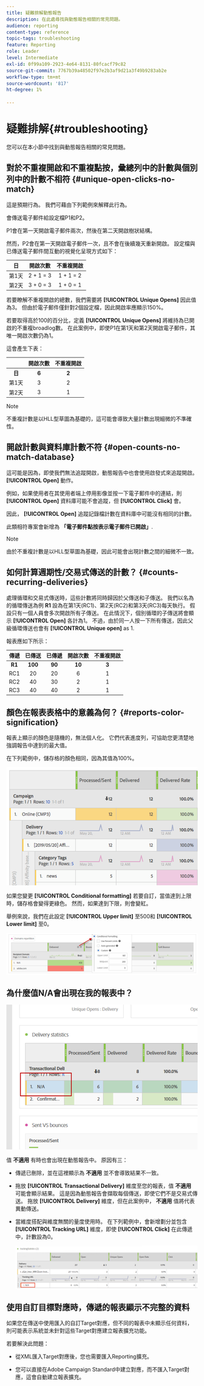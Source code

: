 ```yaml
---
title: 疑難排解動態報告
description: 在此處尋找與動態報告相關的常見問題。
audience: reporting
content-type: reference
topic-tags: troubleshooting
feature: Reporting
role: Leader
level: Intermediate
exl-id: 0f99a109-2923-4e64-8131-80fcacf79c82
source-git-commit: 7767b39a48502f97e2b3af9d21a3f49b9283ab2e
workflow-type: tm+mt
source-wordcount: '817'
ht-degree: 1%

---
```


# 疑難排解{#troubleshooting}

您可以在本小節中找到與動態報告相關的常見問題。

## 對於不重複開啟和不重複點按，彙總列中的計數與個別列中的計數不相符 {#unique-open-clicks-no-match}

這是預期行為。
我們可藉由下列範例來解釋此行為。

會傳送電子郵件給設定檔P1和P2。

P1會在第一天開啟電子郵件兩次，然後在第二天開啟樹狀結構。

然而，P2會在第一天開啟電子郵件一次，且不會在後續幾天重新開啟。
設定檔與已傳送電子郵件間互動的視覺化呈現方式如下：

<table> 
 <thead> 
  <tr> 
   <th align="center"> <strong>日</strong> <br /> </th> 
   <th align="center"> <strong>開啟次數</strong> <br /> </th> 
   <th align="center"> <strong>不重複開啟</strong> <br /> </th> 
  </tr> 
 </thead> 
 <tbody> 
  <tr> 
   <td align="center"> 第1天<br /> </td> 
   <td align="center"> 2 + 1 = 3<br /> </td> 
   <td align="center"> 1 + 1 = 2<br /> </td> 
  </tr> 
  <tr> 
   <td align="center"> 第2天<br /> </td> 
   <td align="center"> 3 + 0 = 3<br /> </td> 
   <td align="center"> 1 + 0 = 1<br /> </td> 
  </tr>
 </tbody> 
</table>

若要瞭解不重複開啟的總數，我們需要將 **[!UICONTROL Unique Opens]** 因此值為3。 但由於電子郵件僅針對2個設定檔，因此開啟率應顯示150%。

若要取得高於100的百分比，定義 **[!UICONTROL Unique Opens]** 將維持為已開啟的不重複broadlog數。 在此案例中，即使P1在第1天和第2天開啟電子郵件，其唯一開啟次數仍為1。

這會產生下表：

<table> 
 <thead> 
  <tr> 
   <th align="center"> <strong></strong> <br /> </th> 
   <th align="center"> <strong>開啟次數</strong> <br /> </th> 
   <th align="center"> <strong>不重複開啟</strong> <br /> </th> 
  </tr> 
 </thead> 
 <tbody> 
  <tr> 
   <td align="center"> <strong> 日 </strong><br /> </td> 
   <td align="center"> <strong> 6 </strong><br /> </td> 
   <td align="center"> <strong> 2</strong><br /> </td>
  </tr> 
  <tr> 
   <td align="center"> 第1天<br /> </td> 
   <td align="center"> 3<br /> </td> 
   <td align="center"> 2<br /> </td>
  </tr> 
  <tr> 
   <td align="center"> 第2天<br /> </td> 
   <td align="center"> 3<br /> </td> 
   <td align="center"> 1<br /> </td> 
  </tr> 
 </tbody> 
</table>

>[!NOTE]
>
>不重複計數是以HLL型草圖為基礎的，這可能會導致大量計數出現細微的不準確性。

## 開啟計數與資料庫計數不符 {#open-counts-no-match-database}

這可能是因為，即使我們無法追蹤開啟，動態報告中也會使用啟發式來追蹤開啟。 **[!UICONTROL Open]** 動作。

例如，如果使用者在其使用者端上停用影像並按一下電子郵件中的連結，則 **[!UICONTROL Open]** 資料庫可能不會追蹤，但 **[!UICONTROL Click]** 會。

因此， **[!UICONTROL Open]** 追蹤記錄檔計數在資料庫中可能沒有相同的計數。

此類相符專案會新增為 **「電子郵件點按表示電子郵件已開啟」**.

>[!NOTE]
>
>由於不重複計數是以HLL型草圖為基礎，因此可能會出現計數之間的細微不一致。

## 如何計算週期性/交易式傳送的計數？ {#counts-recurring-deliveries}

處理循環和交易式傳送時，這些計數將同時歸因於父傳送和子傳送。
我們以名為的循環傳送為例 **R1** 設為在第1天(RC1)、第2天(RC2)和第3天(RC3)每天執行。
假設只有一個人員會多次開啟所有子傳送。 在此情況下，個別循環的子傳送將會顯示 **[!UICONTROL Open]** 各計為1。
不過，由於同一人按一下所有傳送，因此父級循環傳送也會有 **[!UICONTROL Unique open]** as 1.

報表應如下所示：

<table> 
 <thead> 
  <tr> 
   <th align="center"> <strong>傳遞</strong> <br /> </th> 
   <th align="center"> <strong>已傳送</strong> <br /> </th> 
   <th align="center"> <strong>已傳遞</strong> <br /> </th>
   <th align="center"> <strong>開啟次數</strong> <br /> </th> 
   <th align="center"> <strong>不重複開啟</strong> <br /> </th>
  </tr> 
 </thead> 
 <tbody> 
  <tr> 
   <td align="center"> <strong>R1</strong><br/> </td> 
   <td align="center"> <strong>100</strong><br/> </td> 
   <td align="center"> <strong>90</strong><br/> </td> 
   <td align="center"> <strong>10</strong><br/> </td> 
   <td align="center"> <strong>3</strong><br/> </td> 
  </tr> 
  <tr> 
   <td align="center"> RC1<br/> </td> 
   <td align="center"> 20<br /> </td> 
   <td align="center"> 20<br /> </td> 
   <td align="center"> 6<br /> </td> 
   <td align="center"> 1<br /> </td> 
  </tr>
    <tr> 
   <td align="center"> RC2<br /> </td> 
   <td align="center"> 40<br /> </td> 
   <td align="center"> 30<br /> </td> 
   <td align="center"> 2<br /> </td> 
   <td align="center"> 1<br /> </td> 
  </tr> 
    <tr> 
   <td align="center"> RC3<br /> </td> 
   <td align="center"> 40<br /> </td> 
   <td align="center"> 40<br /> </td> 
   <td align="center"> 2<br /> </td> 
   <td align="center"> 1<br /> </td> 
  </tr> 
 </tbody> 
</table>

## 顏色在報表表格中的意義為何？ {#reports-color-signification}

報表上顯示的顏色是隨機的，無法個人化。 它們代表進度列，可協助您更清楚地強調報告中達到的最大值。

在下列範例中，儲存格的顏色相同，因為其值為100%。

![](assets/troubleshooting_1.png)

如果您變更 **[!UICONTROL Conditional formatting]** 若要自訂，當值達到上限時，儲存格會變得更綠色。 然而，如果達到下限，則會變紅。

舉例來說，我們在此設定 **[!UICONTROL Upper limit]** 至500和 **[!UICONTROL Lower limit]** 至0。

![](assets/troubleshooting_2.png)

## 為什麼值N/A會出現在我的報表中？

![](assets/troubleshooting_3.png)

值 **不適用** 有時也會出現在動態報告中。 原因有三：

* 傳遞已刪除，並在這裡顯示為 **不適用** 並不會導致結果不一致。
* 拖放 **[!UICONTROL Transactional Delivery]** 維度至您的報表，值 **不適用** 可能會顯示結果。 這是因為動態報告會擷取每個傳送，即使它們不是交易式傳送。 拖放 **[!UICONTROL Delivery]** 維度，但在此案例中， **不適用** 值將代表異動傳送。
* 當維度搭配與維度無關的量度使用時。 在下列範例中，會新增劃分並包含 **[!UICONTROL Tracking URL]** 維度，即使 **[!UICONTROL Click]** 在此傳遞中，計數設為0。

  ![](assets/troubleshooting_4.png)

## 使用自訂目標對應時，傳遞的報表顯示不完整的資料

如果您在傳送中使用匯入的自訂Target對應，但不同的報表中未顯示任何資料，則可能表示系統並未針對這些Target對應建立報表擴充功能。

若要解決此問題：

* 從XML匯入Target對應後，您也需要匯入Reporting擴充。

* 您可以直接在Adobe Campaign Standard中建立對應，而不匯入Target對應，這會自動建立報表擴充。
